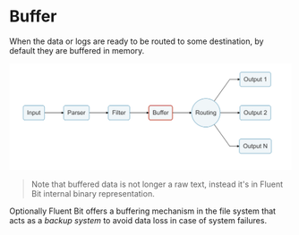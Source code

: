 # Buffer

When the data or logs are ready to be routed to some destination, by default they are buffered in memory.

![](../../.gitbook/assets/logging_pipeline_buffer%20%281%29.png)

> Note that buffered data is not longer a raw text, instead it's in Fluent Bit internal binary representation.

Optionally Fluent Bit offers a buffering mechanism in the file system that acts as a _backup system_ to avoid data loss in case of system failures.

